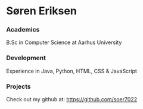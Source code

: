 # Søren Eriksen

### Academics

B.Sc in Computer Science at Aarhus University

### Development

Experience in Java, Python, HTML, CSS & JavaScript


### Projects

Check out my github at: https://github.com/soer7022